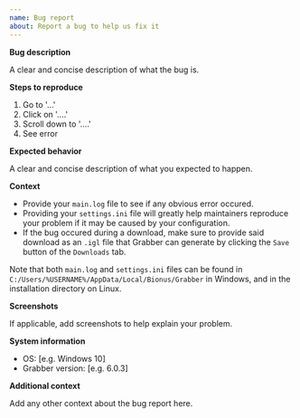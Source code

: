 ```yaml
---
name: Bug report
about: Report a bug to help us fix it
---
```


**Bug description**

A clear and concise description of what the bug is.

**Steps to reproduce**

1. Go to '...'
2. Click on '....'
3. Scroll down to '....'
4. See error

**Expected behavior**

A clear and concise description of what you expected to happen.

**Context**

* Provide your `main.log` file to see if any obvious error occured.
* Providing your `settings.ini` file will greatly help maintainers reproduce your problem if it may be caused by your configuration.
* If the bug occured during a download, make sure to provide said download as an `.igl` file that Grabber can generate by clicking the `Save` button of the `Downloads` tab.

Note that both `main.log` and `settings.ini` files can be found in `C:/Users/%USERNAME%/AppData/Local/Bionus/Grabber` in Windows, and in the installation directory on Linux.

**Screenshots**

If applicable, add screenshots to help explain your problem.

**System information**

- OS: [e.g. Windows 10]
- Grabber version: [e.g. 6.0.3]

**Additional context**

Add any other context about the bug report here.